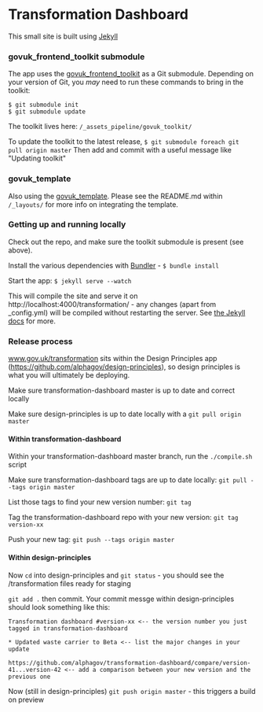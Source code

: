 Transformation Dashboard
========================

This small site is built using [Jekyll](http://jekyllrb.com/)

### govuk_frontend_toolkit submodule

The app uses the [govuk_frontend_toolkit](https://github.com/alphagov/govuk_frontend_toolkit) as a Git submodule. Depending on your version of Git, you *may* need to run these commands to bring in the toolkit:

```
$ git submodule init
$ git submodule update
```

The toolkit lives here: ```/_assets_pipeline/govuk_toolkit/```

To update the toolkit to the latest release, ```$ git submodule foreach git pull origin master```
Then add and commit with a useful message like "Updating toolkit"

### govuk_template

Also using the [govuk_template](https://github.com/alphagov/govuk_template). Please see the README.md within ```/_layouts/``` for more info on integrating the template.

### Getting up and running locally

Check out the repo, and make sure the toolkit submodule is present (see above).

Install the various dependencies with [Bundler](http://bundler.io) - ```$ bundle install```

Start the app: ```$ jekyll serve --watch```

This will compile the site and serve it on http://localhost:4000/transformation/ - any changes (apart from _config.yml) will be compiled without restarting the server. See [the Jekyll docs](http://jekyllrb.com/docs/home/) for more.

### Release process

www.gov.uk/transformation sits within the Design Principles app (https://github.com/alphagov/design-principles), so design principles is what you will ultimately be deploying.


Make sure transformation-dashboard master is up to date and correct locally

Make sure design-principles is up to date locally with a ```git pull origin master```

#### Within transformation-dashboard

Within your transformation-dashboard master branch, run the ```./compile.sh``` script

Make sure transformation-dashboard tags are up to date locally: ```git pull --tags origin master```

List those tags to find your new version number: ```git tag```

Tag the transformation-dashboard repo with your new version: ```git tag version-xx```

Push your new tag: ```git push --tags origin master```

#### Within design-principles

Now ```cd``` into design-principles and ```git status``` - you should see the /transformation files ready for staging

```git add .``` then commit. Your commit messge within design-principles should look something like this:

```
Transformation dashboard #version-xx <-- the version number you just tagged in transformation-dashboard

* Updated waste carrier to Beta <-- list the major changes in your update

https://github.com/alphagov/transformation-dashboard/compare/version-41...version-42 <-- add a comparison between your new version and the previous one

```

Now (still in design-principles) ```git push origin master``` - this triggers a build on preview

